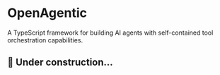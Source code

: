 # OpenAgentic

A TypeScript framework for building AI agents with self-contained tool orchestration capabilities.

## 👷 Under construction...
